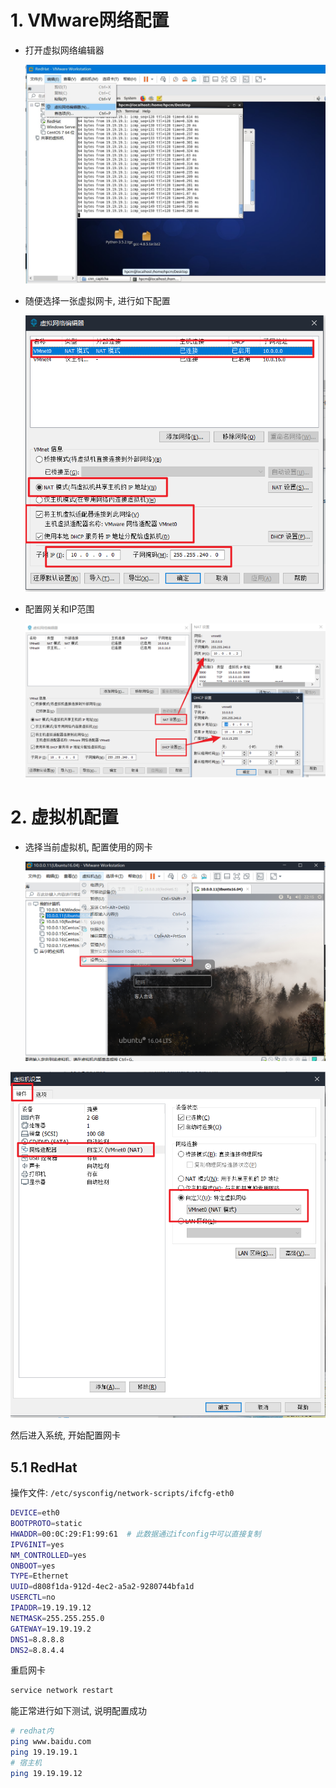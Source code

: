 # 1. VMware网络配置

* 打开虚拟网络编辑器

  ![190adf68-931c-45ea-b134-506849fbadeb](.image/10-NAT%E7%BD%91%E7%BB%9C%E9%85%8D%E7%BD%AE/190adf68-931c-45ea-b134-506849fbadeb.jpg)

* 随便选择一张虚拟网卡, 进行如下配置

  ![image-20200924221107830](.image/10-NAT%E7%BD%91%E7%BB%9C%E9%85%8D%E7%BD%AE/image-20200924221107830.png)

* 配置网关和IP范围

  ![image-20200924221411122](.image/10-NAT%E7%BD%91%E7%BB%9C%E9%85%8D%E7%BD%AE/image-20200924221411122.png)

# 2. 虚拟机配置

* 选择当前虚拟机, 配置使用的网卡

  ![image-20200924221559714](.image/10-NAT%E7%BD%91%E7%BB%9C%E9%85%8D%E7%BD%AE/image-20200924221559714.png)

![image-20200924221658840](.image/10-NAT%E7%BD%91%E7%BB%9C%E9%85%8D%E7%BD%AE/image-20200924221658840.png)

然后进入系统, 开始配置网卡

## 5.1 RedHat

操作文件: `/etc/sysconfig/network-scripts/ifcfg-eth0`

```bash
DEVICE=eth0
BOOTPROTO=static
HWADDR=00:0C:29:F1:99:61  # 此数据通过ifconfig中可以直接复制
IPV6INIT=yes
NM_CONTROLLED=yes
ONBOOT=yes
TYPE=Ethernet
UUID=d808f1da-912d-4ec2-a5a2-9280744bfa1d
USERCTL=no
IPADDR=19.19.19.12
NETMASK=255.255.255.0
GATEWAY=19.19.19.2
DNS1=8.8.8.8
DNS2=8.8.4.4
```

重启网卡

```bash
service network restart
```

能正常进行如下测试, 说明配置成功

```bash
# redhat内
ping www.baidu.com
ping 19.19.19.1
# 宿主机
ping 19.19.19.12
```





